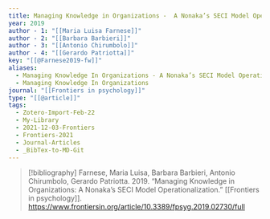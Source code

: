 ```yaml
---
title: Managing Knowledge in Organizations -  A Nonaka’s SECI Model Operationalization
year: 2019
author - 1: "[[Maria Luisa Farnese]]"
author - 2: "[[Barbara Barbieri]]"
author - 3: "[[Antonio Chirumbolo]]"
author - 4: "[[Gerardo Patriotta]]"
key: "[[@Farnese2019-fw]]"
aliases:
  - Managing Knowledge In Organizations - A Nonaka’s SECI Model Operationalization
  - Managing Knowledge In Organizations
journal: "[[Frontiers in psychology]]"
type: "[[@article]]"
tags:
  - Zotero-Import-Feb-22
  - My-Library
  - 2021-12-03-Frontiers
  - Frontiers-2021
  - Journal-Articles
  - _BibTex-to-MD-Git
---
```


> [!bibliography]
> Farnese, Maria Luisa, Barbara Barbieri, Antonio Chirumbolo, Gerardo Patriotta. 2019. “Managing Knowledge in Organizations: A Nonaka’s SECI Model Operationalization.” [[Frontiers in psychology]]. https://www.frontiersin.org/article/10.3389/fpsyg.2019.02730/full